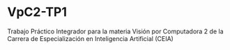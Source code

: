 # VpC2-TP1
Trabajo Práctico Integrador para la materia Visión por Computadora 2 de la Carrera de Especialización en Inteligencia Artificial (CEIA)
